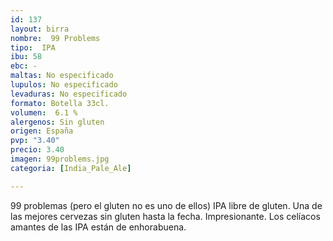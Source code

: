```yaml
---
id: 137
layout: birra
nombre:  99 Problems
tipo:  IPA
ibu: 58 
ebc: -
maltas: No especificado
lupulos: No especificado
levaduras: No especificado
formato: Botella 33cl.
volumen:  6.1 %
alergenos: Sin gluten
origen: España
pvp: "3.40"
precio: 3.40
imagen: 99problems.jpg
categoria: [India_Pale_Ale]

---
```

99 problemas (pero el gluten no es uno de ellos) IPA libre de gluten.
Una de las mejores cervezas sin gluten hasta la fecha. Impresionante. Los celíacos amantes de las IPA están de enhorabuena.




















